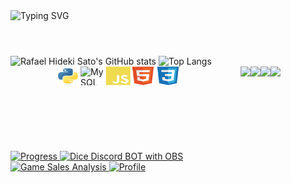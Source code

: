 <!--## Hi there 👋-->

<!--
**Satera1/Satera1** is a ✨ _special_ ✨ repository because its `README.md` (this file) appears on your GitHub profile.

Here are some ideas to get you started:

- 🔭 I’m currently working on ...
- 🌱 I’m currently learning ...
- 👯 I’m looking to collaborate on ...
- 🤔 I’m looking for help with ...
- 💬 Ask me about ...
- 📫 How to reach me: ...
- 😄 Pronouns: ...
- ⚡ Fun fact: ...
-->

<!-- Typing SVG -->
<div>
  <img src="https://readme-typing-svg.demolab.com?font=Gang+of+Three&size=24&letterSpacing=2px&duration=3000&pause=2000&color=87CEFA&background=FFFFFF00&center=true&vCenter=true&width=435&lines=Rafael+Hideki+Sato;Data+Scientist;Developer+Analyst;Python+Developer;SQL" alt="Typing SVG" />
</div>

#

<br>

<!-- Github Stats -->
<div>
  <a>
    <img src="https://github-readme-stats.vercel.app/api?username=satera1&show_icons=true&theme=nightowl&rank_icon=github" alt="Rafael Hideki Sato's GitHub stats" />
  </a>
  <a>
    <img src="https://github-readme-stats.vercel.app/api/top-langs/?username=satera1&layout=donut&show_icons=true&theme=nightowl" alt="Top Langs" />
  </a>
</div>

<div style="display: flex; justify-content: center; align-items: center;">
  <!-- Icons 1 -->
  <div style="display: flex;">
    <img src="https://raw.githubusercontent.com/devicons/devicon/master/icons/python/python-original.svg" alt="Python" height="30" width="40">
    <img src="https://cdn.jsdelivr.net/gh/devicons/devicon@latest/icons/mysql/mysql-original.svg" alt="MySQL" height="30" width="40">
    <img src="https://raw.githubusercontent.com/devicons/devicon/master/icons/javascript/javascript-plain.svg" alt="Js" height="30" width="40">
    <img src="https://raw.githubusercontent.com/devicons/devicon/master/icons/html5/html5-original.svg" alt="HTML" height="30" width="40">
    <img src="https://raw.githubusercontent.com/devicons/devicon/master/icons/css3/css3-original.svg" alt="CSS" height="30" width="40">

  <span style="width: 6rem; display: inline-block;"></span>

  <!-- Icons 2 -->
  <a href="https://linkedin.com/in/rafael-sato-2514a618b/" target="_blank">
    <img src="https://img.shields.io/badge/-LinkedIn-%230077B5?style=for-the-badge&logo=linkedin&logoColor=white" target="_blank">
  </a>
  <a href="https://instagram.com/hideki_rafael/" target="_blank">
    <img src="https://img.shields.io/badge/-Instagram-%23E4405F?style=for-the-badge&logo=instagram&logoColor=white" target="_blank">
  </a>
  <a href="https://github.com/Satera1" target="_blank">
    <img src="https://img.shields.io/badge/GitHub-100000?style=for-the-badge&logo=github&logoColor=white" target="_blank">
  </a>
  <a href="mailto:rafaelhidekisato@outlook.com">
    <img src="https://img.shields.io/badge/-Email-000?style=for-the-badge&logo=microsoft-outlook&logoColor=007BFF" target="_blank">
  </a>
  </div>
</div>
<br>


<br>

#

<br>

<!-- Repositories -->
<!-- Line 1 -->
<div>
  <div>
  <a href="https://github.com/Satera1/Progress">
    <img src="https://github-readme-stats.vercel.app/api/pin/?username=satera1&repo=Progress&show_owner=false&theme=one_dark_pro" alt="Progress" />
  </a>
  <a href="https://github.com/Satera1/Discord-Dice-Bot-OBS">
    <img src="https://github-readme-stats.vercel.app/api/pin/?username=satera1&repo=Discord-Dice-Bot-OBS&show_owner=false&theme=one_dark_pro" alt="Dice Discord BOT with OBS" />
  </a>
</div>

<!-- Line 2 -->
<div>
  <a href="https://github.com/Satera1/GameSales_DataScience">
    <img src="https://github-readme-stats.vercel.app/api/pin/?username=satera1&repo=GameSales_DataScience&show_owner=false&theme=one_dark_pro" alt="Game Sales Analysis" />
  </a>
  <a href="https://github.com/Satera1/Satera1">
    <img src="https://github-readme-stats.vercel.app/api/pin/?username=satera1&repo=Satera1&show_owner=false&theme=one_dark_pro" alt="Profile" />
  </a>
</div>
